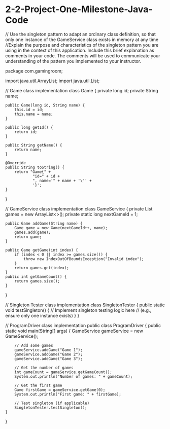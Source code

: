 # 2-2-Project-One-Milestone-Java-Code
// Use the singleton pattern to adapt an ordinary class definition, so that only one instance of the GameService class exists in memory at any time
//Explain the purpose and characteristics of the singleton pattern you are using in the context of this application. Include this brief explanation as comments in your code. The comments will be used to communicate your understanding of the pattern you implemented to your instructor.

package com.gamingroom;

import java.util.ArrayList;
import java.util.List;

// Game class implementation
class Game {
    private long id;
    private String name;

    public Game(long id, String name) {
        this.id = id;
        this.name = name;
    }

    public long getId() {
        return id;
    }

    public String getName() {
        return name;
    }

    @Override
    public String toString() {
        return "Game{" +
                "id=" + id +
                ", name='" + name + '\'' +
                '}';
    }
}

// GameService class implementation
class GameService {
    private List<Game> games = new ArrayList<>();
    private static long nextGameId = 1;

    public Game addGame(String name) {
        Game game = new Game(nextGameId++, name);
        games.add(game);
        return game;
    }

    public Game getGame(int index) {
        if (index < 0 || index >= games.size()) {
            throw new IndexOutOfBoundsException("Invalid index");
        }
        return games.get(index);
    }
    public int getGameCount() {
        return games.size();
    }
}

// Singleton Tester class implementation
class SingletonTester {
    public static void testSingleton() {
        // Implement singleton testing logic here
        // (e.g., ensure only one instance exists)
    }
}

// ProgramDriver class implementation
public class ProgramDriver {
    public static void main(String[] args) {
        GameService gameService = new GameService();

        // Add some games
        gameService.addGame("Game 1");
        gameService.addGame("Game 2");
        gameService.addGame("Game 3");

        // Get the number of games
        int gameCount = gameService.getGameCount();
        System.out.println("Number of games: " + gameCount);

        // Get the first game
        Game firstGame = gameService.getGame(0);
        System.out.println("First game: " + firstGame);

        // Test singleton (if applicable)
        SingletonTester.testSingleton();
    }
}
